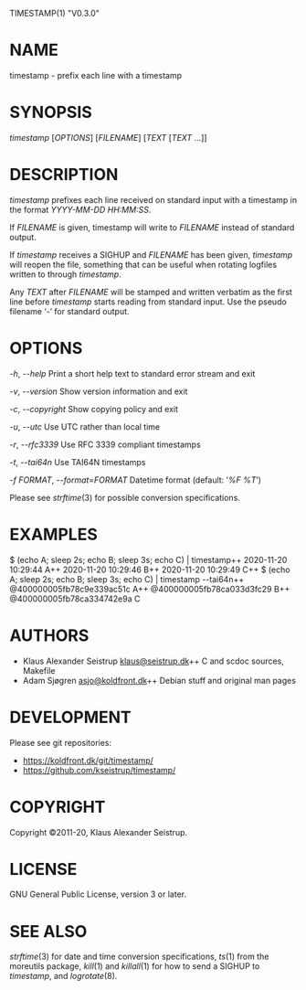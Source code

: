 TIMESTAMP(1)	"V0.3.0"

# NAME

timestamp - prefix each line with a timestamp

# SYNOPSIS

*timestamp* [_OPTIONS_] [_FILENAME_] [_TEXT_ [_TEXT_ …]]

# DESCRIPTION

*timestamp* prefixes each line received on standard input with a
timestamp in the format _YYYY-MM-DD HH:MM:SS_.

If _FILENAME_ is given, timestamp will write to _FILENAME_ instead
of standard output.

If *timestamp* receives a SIGHUP and _FILENAME_ has been given, *timestamp*
will reopen the file, something that can be useful when rotating logfiles
written to through  *timestamp*.

Any _TEXT_ after _FILENAME_ will be stamped and written verbatim as
the first line before *timestamp* starts reading from standard
input. Use the pseudo filename ‘_-_’ for standard output.

# OPTIONS

*-h*, *--help*
	Print a short help text to standard error stream and exit

*-v*, *--version*
	Show version information and exit

*-c*, *--copyright*
	Show copying policy and exit

*-u*, *--utc*
	Use UTC rather than local time

*-r*, *--rfc3339*
	Use RFC 3339 compliant timestamps

*-t*, *--tai64n*
	Use TAI64N timestamps

*-f* _FORMAT_, *--format*=_FORMAT_
	Datetime format (default: ’_%F %T_’)

Please see *strftime*(3) for possible conversion specifications.

# EXAMPLES

$ (echo A; sleep 2s; echo B; sleep 3s; echo C) | timestamp++
2020-11-20 10:29:44	A++
2020-11-20 10:29:46	B++
2020-11-20 10:29:49	C++
$ (echo A; sleep 2s; echo B; sleep 3s; echo C) | timestamp --tai64n++
@400000005fb78c9e339ac51c	A++
@400000005fb78ca033d3fc29	B++
@400000005fb78ca334742e9a	C

# AUTHORS

- Klaus Alexander Seistrup <klaus@seistrup.dk>++
C and scdoc sources, Makefile
- Adam Sjøgren <asjo@koldfront.dk>++
Debian stuff and original man pages

# DEVELOPMENT

Please see git repositories:

- https://koldfront.dk/git/timestamp/
- https://github.com/kseistrup/timestamp/

# COPYRIGHT

Copyright ©2011-20, Klaus Alexander Seistrup.

# LICENSE

GNU General Public License, version 3 or later.

# SEE ALSO

*strftime*(3) for date and time conversion specifications,
*ts*(1) from the moreutils package,
*kill*(1) and *killall*(1) for how to send a SIGHUP to *timestamp*,
and *logrotate*(8).
